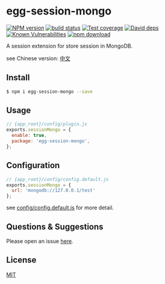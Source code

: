 # egg-session-mongo

[![NPM version][npm-image]][npm-url]
[![build status][travis-image]][travis-url]
[![Test coverage][codecov-image]][codecov-url]
[![David deps][david-image]][david-url]
[![Known Vulnerabilities][snyk-image]][snyk-url]
[![npm download][download-image]][download-url]

[npm-image]: https://img.shields.io/npm/v/egg-session-mongo.svg?style=flat-square
[npm-url]: https://npmjs.org/package/egg-session-mongo
[travis-image]: https://img.shields.io/travis/Mitscherlich/egg-session-mongo.svg?style=flat-square
[travis-url]: https://travis-ci.org/Mitscherlich/egg-session-mongo
[codecov-image]: https://img.shields.io/codecov/c/github/Mitscherlich/egg-session-mongo.svg?style=flat-square
[codecov-url]: https://codecov.io/github/Mitscherlich/egg-session-mongo?branch=master
[david-image]: https://img.shields.io/david/Mitscherlich/egg-session-mongo.svg?style=flat-square
[david-url]: https://david-dm.org/Mitscherlich/egg-session-mongo
[snyk-image]: https://snyk.io/test/npm/egg-session-mongo/badge.svg?style=flat-square
[snyk-url]: https://snyk.io/test/npm/egg-session-mongo
[download-image]: https://img.shields.io/npm/dm/egg-session-mongo.svg?style=flat-square
[download-url]: https://npmjs.org/package/egg-session-mongo

A session extension for store session in MongoDB.

see Chinese version: [中文](README.zh_CN.md)

## Install

```bash
$ npm i egg-session-mongo --save
```

## Usage

```js
// {app_root}/config/plugin.js
exports.sessionMongo = {
  enable: true,
  package: 'egg-session-mongo',
};
```

## Configuration

```js
// {app_root}/config/config.default.js
exports.sessionMongo = {
  url: 'mongodb://127.0.0.1/test'
};
```

see [config/config.default.js](config/config.default.js) for more detail.

## Questions & Suggestions

Please open an issue [here](https://github.com/eggjs/egg/issues).

## License

[MIT](LICENSE)
